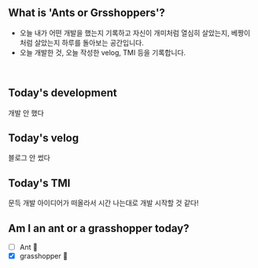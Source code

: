 ## What is 'Ants or Grsshoppers'?
* 오늘 내가 어떤 개발을 했는지 기록하고 자신이 개미처럼 열심히 살았는지, 베짱이처럼 살았는지 하루를 돌아보는 공간입니다.
* 오늘 개발한 것, 오늘 작성한 velog, TMI 등을 기록합니다.
<br>

## Today's development
개발 안 했다

## Today's velog
블로그 안 썼다

## Today's TMI
문득 개발 아이디어가 떠올라서 시간 나는대로 개발 시작할 것 같다!

## Am I an ant or a grasshopper today?
- [ ] Ant 🐜
- [x] grasshopper 🦗
